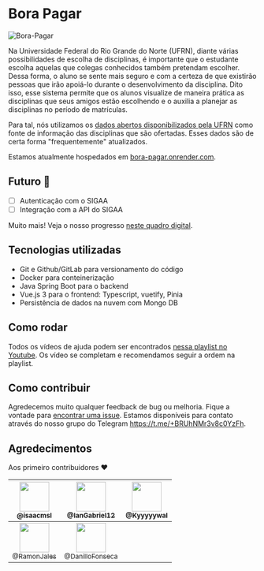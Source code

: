 # Bora Pagar

![Bora-Pagar](https://github.com/isaacmsl/bora-pagar/assets/31693006/7fd84d8d-d03d-4e69-adb7-6723ae3b2dd0)

Na Universidade Federal do Rio Grande do Norte (UFRN), diante várias possibilidades de escolha de disciplinas, é importante que o estudante escolha aquelas que colegas conhecidos também pretendam escolher. Dessa forma, o aluno se sente mais seguro e com a certeza de que existirão pessoas que irão apoiá-lo durante o desenvolvimento da disciplina. Dito isso, esse sistema permite que os alunos visualize de maneira prática as disciplinas que seus amigos estão escolhendo e o auxilia a planejar as disciplinas no período de matrículas.

Para tal, nós utilizamos os [dados abertos disponibilizados pela UFRN](https://dados.ufrn.br/dataset/componentes-curriculares) como fonte de informação das disciplinas que são ofertadas. Esses dados são de certa forma "frequentemente" atualizados.

Estamos atualmente hospedados em [bora-pagar.onrender.com](https://bora-pagar.onrender.com). 

## Futuro 🚀

- [ ] Autenticação com o SIGAA
- [ ] Integração com a API do SIGAA

Muito mais! Veja o nosso progresso [neste quadro digital](https://github.com/users/isaacmsl/projects/6).

## Tecnologias utilizadas

- Git e Github/GitLab para versionamento do código
- Docker para conteinerização
- Java Spring Boot para o backend
- Vue.js 3 para o frontend: Typescript, vuetify, Pinia
- Persistência de dados na nuvem com Mongo DB

## Como rodar

Todos os vídeos de ajuda podem ser encontrados [nessa playlist no Youtube](https://www.youtube.com/playlist?list=PL-q8-ZjJcNWHQdPHPTF-4bYOOKS2_T5fg).
Os vídeo se completam e recomendamos seguir a ordem na playlist.

## Como contribuir

Agredecemos muito qualquer feedback de bug ou melhoria. Fique a vontade para [encontrar uma issue](https://github.com/isaacmsl/bora-pagar/issues).
Estamos disponíveis para contato através do nosso grupo do Telegram https://t.me/+BRUhNMr3v8c0YzFh.

## Agredecimentos

Aos primeiro contribuidores ❤️

| [<img src="https://github.com/isaacmsl.png" width=60><br><sub>@isaacmsl</sub>](https://github.com/isaacmsl) | [<img src="https://github.com/IanGabriel12.png" width=60><br><sub>@IanGabriel12</sub>](https://github.com/IanGabriel12) | [<img src="https://github.com/Kywal.png" width=60><br><sub>@Kyyyyywal</sub>](https://github.com/Kywal) |
| :---: | :---: | :---: |
| [<img src="https://github.com/RamonJales.png" width=60><br><sub>@RamonJales</sub>](https://github.com/RamonJales) | [<img src="https://github.com/DanilloFonseca.png" width=60><br><sub>@DanilloFonseca</sub>](https://github.com/DanilloFonseca) | |
